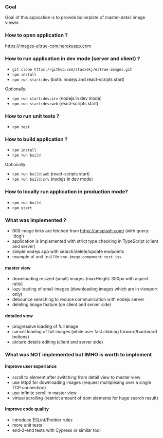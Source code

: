 ### Goal
Goal of this appication is to provide boilerplate of master-detail image viewer.

### How to open application ?
https://images-eltrue-com.herokuapp.com

### How to run application in dev mode (server and client) ?
* `git clone https://github.com/staszekj/eltrue-images.git`
* `npm install`
* `npm run start:dev` (both: nodejs and react-scripts start)

Optionally:
* `npm run start:dev:srv` (nodejs in dev mode)
* `npm run start:dev:web` (react-scripts start)

### How to run unit tests ?
* `npm test`

### How to build application ?
* `npm install`
* `npm run build`

Optionally:
* `npm run build:web` (react-scripts start)
* `npm run build:srv` (nodejs in dev mode)

### How to locally run application in production mode?
* `npm run build`
* `npm start`

### What was implemented ?
* 600 image links are fetched from https://unsplash.com/ (with query: 'dog')
* application is implemented with strict type checking in TypeScript (client and server)
* simple nodejs app with search/delete/update endpoints
* example of unit test file `one-image-component.test.jsx`

#### master view
* downloading resized (small) images (maxHeight: 300px with aspect ratio)
* lazy loading of small images (downloading images which are in viewport only)
* debounce searching to reduce communication with nodejs server
* deleting image feature (on client and server side)

#### detailed view
* progressive loading of full image
* cancel loading of full images (while user fast clicking forward/backward buttons)
* picture details editing (client and server side)

### What was NOT implemented but IMHO is worth to implement
#### Improve user experiance
* scroll to element after switching from detail view to master view
* use http2 for downloading images (request multiplexing over a single TCP connection)
* use infinite scroll in master view
* virtual scrolling (restrict amount of dom elements for huge search result)

#### Improve code quality
* introduce ESLint/Prettier rules
* more unit tests
* end-2-end tests with Cypress or similar tool
